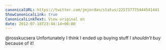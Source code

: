 ```yaml
---
canonicalURL: https://twitter.com/jmjordan/status/225737775444541441
ShowCanonicalLink: true
CanonicalLinkText: View original on
date: 2012-07-18T23:44:14+00:00
---
```

@rosskucsera Unfortunately I think I ended up buying stuff I *shouldn't* buy because of it!